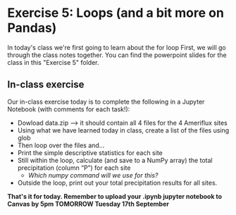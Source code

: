 # Exercise 5: Loops (and a bit more on Pandas)

In today's class we're first going to learn about the for loop
First, we will go through the class notes together. You can find the powerpoint slides for the class in this "Exercise 5" folder.

## In-class exercise
Our in-class exercise today is to complete the following in a Jupyter Notebook (with comments for each task!):  
* Dowload data.zip --> it should contain all 4 files for the 4 Ameriflux sites
* Using what we have learned today in class, create a list of the files using glob
* Then loop over the files and…
* Print the simple descriptive statistics for each site
* Still within the loop, calculate (and save to a NumPy array) the total precipitation (column “P”) for each site
  * *Which numpy command will we use for this?*
* Outside the loop, print out your total precipitation results for all sites.


**That's it for today. Remember to upload your .ipynb jupyter notebook to Canvas by 5pm TOMORROW Tuesday 17th September**
